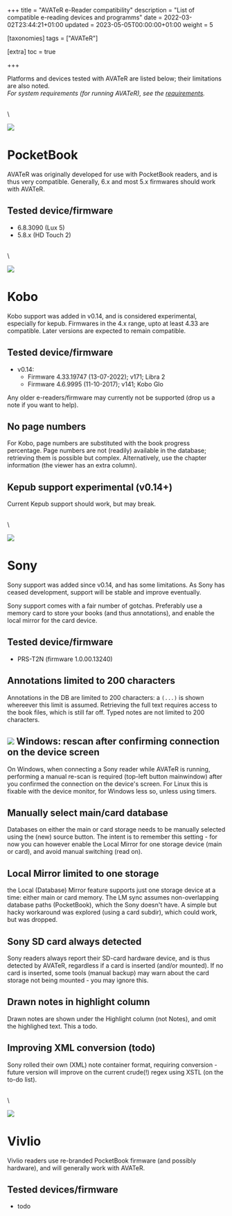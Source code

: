 +++
title = "AVATeR e-Reader compatibility"
description = "List of compatible e-reading devices and programms"
date = 2022-03-02T23:44:21+01:00
updated = 2023-05-05T00:00:00+01:00
weight = 5

[taxonomies]
tags = ["AVATeR"]

[extra]
toc = true


+++

Platforms and devices tested with AVATeR are listed below; their limitations are also noted. \
_For system requirements (for running AVATeR), see the [requirements](/software/avater/pages/requirements/)._

<!-- more -->
\
\

![](/images/logo-pocketbook-medium.png)

# PocketBook
AVATeR was originally developed for use with PocketBook readers, and is thus very compatible. Generally, 6.x and most 5.x firmwares should work with AVATeR.

## Tested device/firmware
- 6.8.3090 (Lux 5)
- 5.8.x (HD Touch 2)

\
\

![](/images/logo-rakutenkobo-medium.png)

# Kobo
Kobo support was added in v0.14, and is considered experimental, especially for kepub. Firmwares in the 4.x range, upto at least 4.33 are compatible. Later versions are expected to remain compatible.

## Tested device/firmware
- v0.14:
    - Firmware 4.33.19747 (13-07-2022); v171; Libra 2
    - Firmware 4.6.9995 (11-10-2017); v141; Kobo Glo

Any older e-readers/firmware may currently not be supported (drop us a note if you want to help). 

## No page numbers
For Kobo, page numbers are substituted with the book progress percentage. Page numbers are not (readily) available in the database; retrieving them is possible but complex. Alternatively, use the chapter information (the viewer has an extra column). 

## Kepub support experimental (v0.14+)
Current Kepub support should work, but may break.

\
\

![](/images/logo-sonyreader-medium.png)
# Sony
Sony support was added since v0.14, and has some limitations. As Sony has ceased development, support will be stable and improve eventually.

Sony support comes with a fair number of gotchas. Preferably use a memory card to store your books (and thus annotations), and enable the local mirror for the card device.

## Tested device/firmware
- PRS-T2N (firmware 1.0.00.13240)

## Annotations limited to 200 characters
Annotations in the DB are limited to 200 characters: a `(...)` is shown whereever this limit is assumed. Retrieving the full text requires access to the book files, which is still far off. Typed notes are not limited to 200 characters. 

## ![](/images/windows.png) Windows: rescan after confirming connection on the device screen
On Windows, when connecting a Sony reader while AVATeR is running, performing a manual re-scan is required (top-left button mainwindow) after you confirmed the connection on the device's screen. For Linux this is fixable with the device monitor, for Windows less so, unless using timers.

## Manually select main/card database
Databases on either the main or card storage needs to be manually selected using the (new) source button. The intent is to remember this setting - for now you can however enable the Local Mirror for one storage device (main or card), and avoid manual switching (read on).

## Local Mirror limited to one storage
the Local (Database) Mirror feature supports just one storage device at a time: either main or card memory. The LM sync assumes non-overlapping database paths (PocketBook), which the Sony doesn't have. A simple but hacky workaround was explored (using a card subdir), which could work, but was dropped.

## Sony SD card always detected
Sony readers always report their SD-card hardware device, and is thus detected by AVATeR, regardless if a card is inserted (and/or mounted). If no card is inserted, some tools (manual backup) may warn about the card storage not being mounted - you may ignore this.

## Drawn notes in highlight column
Drawn notes are shown under the Highlight column (not Notes), and omit the highlighed text. This a todo.

## Improving XML conversion (todo)
Sony rolled their own (XML) note container format, requiring conversion - future version will improve on the current crude(!) regex using XSTL (on the to-do list).

\
\

![](/images/logo-vivlio-medium.png)
# Vivlio
Vivlio readers use re-branded PocketBook firmware (and possibly hardware), and will generally work with AVATeR.

## Tested devices/firmware
- todo
